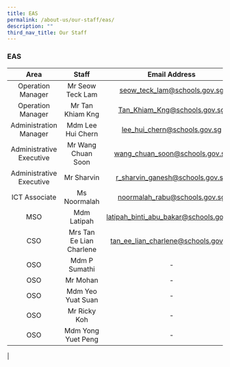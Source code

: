 ```yaml
---
title: EAS
permalink: /about-us/our-staff/eas/
description: ""
third_nav_title: Our Staff
---
```

### **EAS**

| Area | Staff | Email Address |
|:---:|:---:|:---:|
| Operation Manager |  Mr Seow Teck Lam | [seow_teck_lam@schools.gov.sg](mailto:seow_teck_lam@schools.gov.sg)  |
|  Operation Manager | Mr Tan Khiam Kng |[Tan_Khiam_Kng@schools.gov.sg](mailto:Tan_Khiam_Kng@schools.gov.sg)  |
|  Administration Manager |  Mdm Lee Hui Chern | [lee_hui_chern@schools.gov.sg](mailto:lee_hui_chern@schools.gov.sg) |
|  Administrative Executive |  Mr Wang Chuan Soon |  [wang_chuan_soon@schools.gov.sg](mailto:wang_chuan_soon@schools.gov.sg) |
| Administrative Executive  |  Mr Sharvin | [r_sharvin_ganesh@schools.gov.sg](mailto:r_sharvin_ganesh@schools.gov.sg)  |
| ICT Associate  | Ms Noormalah  | [noormalah_rabu@schools.gov.sg](mailto:noormalah_rabu@schools.gov.sg)  |
|  MSO |  Mdm Latipah | [latipah_binti_abu_bakar@schools.gov.sg](mailto:latipah_binti_abu_bakar@schools.gov.sg)  |
| CSO  |  Mrs Tan Ee Lian Charlene | [tan_ee_lian_charlene@schools.gov.sg](mailto:tan_ee_lian_charlene@schools.gov.sg)  |
| OSO |  Mdm P Sumathi |  - |
| OSO |  Mr Mohan |  - |
| OSO | Mdm Yeo Yuat Suan |  - |
| OSO  | Mr Ricky Koh  |  - |
| OSO  | Mdm Yong Yuet Peng  |  - |
|